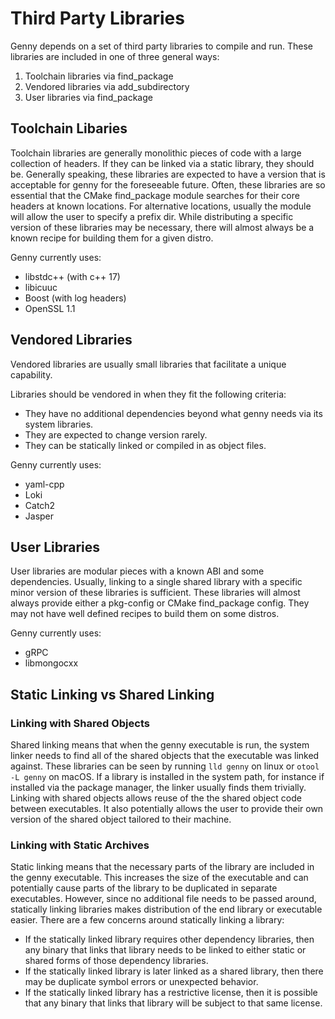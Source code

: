 # Third Party Libraries

Genny depends on a set of third party libraries to compile and run.
These libraries are included in one of three general ways:
1. Toolchain libraries via find_package
2. Vendored libraries via add_subdirectory
3. User libraries via find_package

## Toolchain Libaries

Toolchain libraries are generally monolithic pieces of code with a large collection of headers.
If they can be linked via a static library, they should be. Generally speaking, these libraries are
expected to have a version that is acceptable for genny for the foreseeable future. Often, these
libraries are so essential that the CMake find_package module searches for their core headers at
known locations. For alternative locations, usually the module will allow the user to specify a
prefix dir. While distributing a specific version of these libraries may be necessary, there will
almost always be a known recipe for building them for a given distro.

Genny currently uses:
* libstdc++ (with c++ 17)
* libicuuc
* Boost (with log headers)
* OpenSSL 1.1

## Vendored Libraries

Vendored libraries are usually small libraries that facilitate a unique capability. 

Libraries should be vendored in when they fit the following criteria:
* They have no additional dependencies beyond what genny needs via its system libraries.
* They are expected to change version rarely. 
* They can be statically linked or compiled in as object files.

Genny currently uses:
* yaml-cpp
* Loki
* Catch2
* Jasper

## User Libraries

User libraries are modular pieces with a known ABI and some dependencies. Usually, linking to
a single shared library with a specific minor version of these libraries is sufficient.
These libraries will almost always provide either a pkg-config or CMake find_package config.
They may not have well defined recipes to build them on some distros.

Genny currently uses:
* gRPC
* libmongocxx

## Static Linking vs Shared Linking

### Linking with Shared Objects

Shared linking means that when the genny executable is run, the system linker needs to find all of
the shared objects that the executable was linked against. These libraries can be seen by running
`lld genny` on linux or `otool -L genny` on macOS. If a library is installed in the system path,
for instance if installed via the package manager, the linker usually finds them trivially. Linking
with shared objects allows reuse of the the shared object code between executables. It also
potentially allows the user to provide their own version of the shared object tailored to their
machine.

### Linking with Static Archives

Static linking means that the necessary parts of the library are included in the genny executable.
This increases the size of the executable and can potentially cause parts of the library to be
duplicated in separate executables. However, since no additional file needs to be passed around,
statically linking libraries makes distribution of the end library or executable easier. There are a
few concerns around statically linking a library:
* If the statically linked library requires other dependency libraries, then any binary that links
  that library needs to be linked to either static or shared forms of those dependency libraries.
* If the statically linked library is later linked as a shared library, then there may be duplicate
  symbol errors or unexpected behavior.
* If the statically linked library has a restrictive license, then it is possible that any binary
  that links that library will be subject to that same license.
